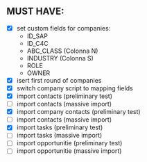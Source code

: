## MUST HAVE:
- [x] set custom fields for companies:
    - ID_SAP
    - ID_C4C
    - ABC_CLASS (Colonna N)
    - INDUSTRY (Colonna S)
    - ROLE
    - OWNER
- [x] isert first round of companies
- [x] switch company script to mapping fields
- [x] import contacts (preliminary test)
- [ ] import contacts (massive import)
- [x] import company contacts (preliminary test)
- [ ] import contacts (massive import)
- [x] import tasks (preliminary test)
- [ ] import tasks (massive import)
- [ ] import opportunitie (preliminary test)
- [ ] import opportunitie (massive import)
